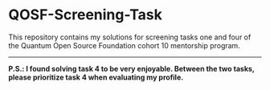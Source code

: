# QOSF-Screening-Task
This repository contains my solutions for screening tasks one and four of the Quantum Open Source Foundation cohort 10 mentorship program.

---

**P.S.: I found solving task 4 to be very enjoyable. Between the two tasks, please prioritize task 4 when evaluating my profile.**
